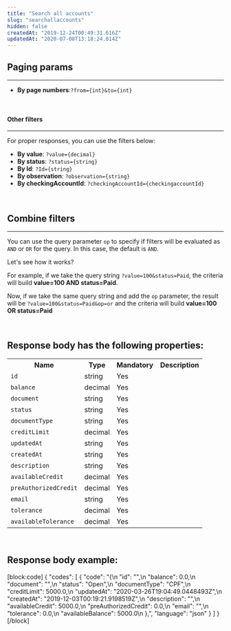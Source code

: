```yaml
---
title: "Search all accounts"
slug: "searchallaccounts"
hidden: false
createdAt: "2019-12-24T00:49:31.616Z"
updatedAt: "2020-07-08T13:18:24.014Z"
---
```

## Paging params
---
<ul>
<li><strong>By page numbers</strong>:<code>?from={int}&to={int}</code></li>
</ul>

<br>

#### Other filters
---
For proper responses, you can use the filters below:

<ul>
<li><strong>By value</strong>: <code>?value={decimal}</code></li>
<li> <strong>By status</strong>: <code>?status={string}</code></li>
<li><strong>By Id</strong>: <code>?Id={string}</code></li>
<li><strong>By observation</strong>: <code>?observation={string}</code></li>
<li><strong>By checkingAccountId</strong>: <code>?checkingAccountId={checkingaccountId}</code></li>
</ul>

<br>

## Combine filters
---

You can use the query parameter `op` to specify if filters will be evaluated as `AND` or `OR` for the query. In this case, the default is `AND`.

Let's see how it works? 

For example, if we take the query string `?value=100&status=Paid`, the criteria will build <strong>value=100 AND status=Paid</strong>. 

Now, if we take the same query string and add the `op` parameter, the result will be `?value=100&status=Paid&op=or` and the criteria will build <strong>value=100 OR status=Paid</strong>

<br>


## Response body has the following properties:
<table>
    <tr>
        <th>Name</th>
        <th>Type</th>
        <th>Mandatory</th>
        <th>Description</th>
    </tr>
    <tr>
        <td><code>id</code></td>
        <td>string</td>
        <td>Yes</td>
        <td></td>
    </tr>
 <tr>
        <td><code>balance</code></td>
        <td>decimal</td>
        <td>Yes</td>
        <td></td>
    </tr>
 <tr>
        <td><code>document</code></td>
        <td>string</td>
        <td>Yes</td>
        <td></td>
    </tr>
 <tr>
        <td><code>status</code></td>
        <td>string</td>
        <td>Yes</td>
        <td></td>
    </tr>
    <tr>
        <td><code>documentType</code></td>
        <td>string</td>
        <td>Yes</td>
        <td></td>
    </tr>
 <tr>
        <td><code>creditLimit</code></td>
        <td>decimal</td>
        <td>Yes</td>
        <td></td>
    </tr>
 <tr>
        <td><code>updatedAt</code></td>
        <td>string</td>
        <td>Yes</td>
        <td></td>
    </tr>
 <tr>
        <td><code>createdAt</code></td>
        <td>string</td>
        <td>Yes</td>
        <td></td>
    </tr>
 <td><code>description</code></td>
        <td>string</td>
        <td>Yes</td>
        <td></td>
    </tr>
    <tr>
        <td><code>availableCredit</code></td>
        <td>decimal</td>
        <td>Yes</td>
        <td></td>
    </tr>
 <tr>
        <td><code>preAuthorizedCredit</code></td>
        <td>decimal</td>
        <td>Yes</td>
        <td></td>
    </tr>
 <tr>
        <td><code>email</code></td>
        <td>string</td>
        <td>Yes</td>
        <td></td>
    </tr>
 <tr>
        <td><code>tolerance</code></td>
        <td>decimal</td>
        <td>Yes</td>
        <td></td>
    </tr>
<td><code>availableTolerance</code></td>
        <td>decimal</td>
        <td>Yes</td>
        <td></td>
    </tr>
</table>

<br>


## Response body example:
[block:code]
{
  "codes": [
    {
      "code": "{\n            \"id\": \"\",\n            \"balance\": 0.0,\n            \"document\": \"\",\n            \"status\": \"Open\",\n            \"documentType\": \"CPF\",\n            \"creditLimit\": 5000.0,\n            \"updatedAt\": \"2020-03-26T19:04:49.0448493Z\",\n            \"createdAt\": \"2019-12-03T00:19:21.9198519Z\",\n            \"description\": \"\",\n            \"availableCredit\": 5000.0,\n            \"preAuthorizedCredit\": 0.0,\n            \"email\": \"\",\n            \"tolerance\": 0.0,\n            \"availableBalance\": 5000.0\n        },",
      "language": "json"
    }
  ]
}
[/block]